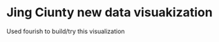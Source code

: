 # Jing Ciunty new data visuakization
Used fourish to build/try this visualization

<div class="flourish-embed flourish-chart" data-src="visualisation/14930035"><script src="https://public.flourish.studio/resources/embed.js"></script></div>
